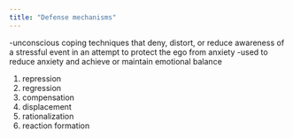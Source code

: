 ```yaml
---
title: "Defense mechanisms"
---
```

-unconscious coping techniques that deny, distort, or reduce awareness of a stressful event in an attempt to protect the ego from anxiety
-used to reduce anxiety and achieve or maintain emotional balance

1) repression
2) regression
3) compensation
4) displacement
5) rationalization
6) reaction formation

